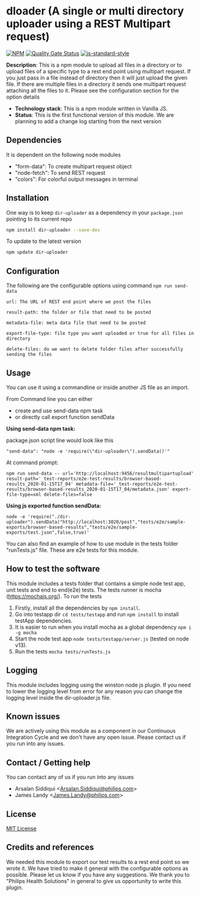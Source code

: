 # dloader (A single or multi directory uploader using a REST Multipart request)
[![NPM](https://img.shields.io/npm/v/dir-uploader.svg)]()
[![Quality Gate Status](https://sonarcloud.io/api/project_badges/measure?project=philips-software_dir-uploader&metric=alert_status)](https://sonarcloud.io/dashboard?id=philips-software_dir-uploader)
[![js-standard-style](https://img.shields.io/badge/code%20style-standard-brightgreen.svg?style=flat-square)](https://scm.sapphirepri.com/arsalan.siddiqui/dir-uploader.git)
 
**Description**: This is a npm module to upload all files in a directory or to upload files of a specific type to a rest end point using multipart request. If you just pass in a file instead of directory then it will just upload the given file. If there are multiple files in a directory it sends one multipart request attaching all the files to it. Please see the configuration section for the option details 

- **Technology stack**: This is a npm module written in Vanilla JS.   
- **Status**:  This is the first functional version of this module. We are planning to add a change log starting from the next version  

## Dependencies
It is dependent on the following node modules 
- "form-data": To create multipart request object
- "node-fetch": To send REST request 
- "colors": For colorful output messages in terminal

## Installation
One way is to keep `dir-uploader` as a dependency in your `package.json` pointing to its current repo 

```bash
npm install dir-uploader --save-dev
```

To update to the latest version
```bash
npm update dir-uploader 
```

## Configuration
The following are the configurable options using command `npm run send-data` 
```   
url: The URL of REST end point where we post the files

result-path: the folder or file that need to be posted

metadata-file: meta data file that need to be posted

export-file-type: file type you want uploaded or true for all files in directory

delete-files: do we want to delete folder files after successfully sending the files
```

## Usage
You can use it using a commandline or inside another JS file as an import.

From Command line you can either
- create and use send-data npm task 
- or directly call export function sendData

**Using send-data npm task:**

package.json script line would look like this
```
"send-data": "node -e 'require(\"dir-uploader\").sendData()'"
```

At command prompt:
```
npm run send-data -- url='http://localhost:9456/resultmultipartupload' result-path='_test-reports/e2e-test-results/browser-based-results_2020-01-15T17_04' metadata-file='_test-reports/e2e-test-results/browser-based-results_2020-01-15T17_04/metadata.json' export-file-type=xml delete-files=false
```

**Using js exported function sendData:**

```
node -e 'require("./dir-uploader").sendData("http://localhost:3020/post","tests/e2e/sample-exports/browser-based-results","tests/e2e/sample-exports/test.json",false,true)'
```

You can also find an example of how to use module in the tests folder "runTests.js" file. These are e2e tests for this module.

## How to test the software
This module includes a tests folder that contains a simple node test app, unit tests and end to end(e2e) tests. The tests runner is mocha (https://mochajs.org/). To run the tests 
1. Firstly, install all the dependencies by `npm install`.
2. Go into testapp dir `cd tests/testapp` and run `npm install` to install testApp dependencies.
3. It is easier to run when you install mocha as a global dependency `npm i -g mocha`
4. Start the node test app `node tests/testapp/server.js` (tested on node v13).
5. Run the tests `mocha tests/runTests.js`


## Logging
This module includes logging using the winston node js plugin. If you need to lower the logging level from error for any reason you can change the logging level inside the dir-uploader.js file.

## Known issues
We are actively using this module as a component in our Continuous Integration Cycle and we don't have any open issue. Please contact us if you run into any issues.

## Contact / Getting help
You can contact any of us if you run into any issues 
- Arsalan Siddiqui <<Arsalan.Siddiqui@philips.com>>
- James Landy <<James.Landy@philips.com>>

## License
[MIT License](LICENSE.md) 

## Credits and references
We needed this module to export our test results to a rest end point so we wrote it. We have tried to make it general with the configurable options  as possible. Please let us know if you have any suggestions. We thank you to "Philips Health Solutions" in general to give us opportunity to write this plugin.
